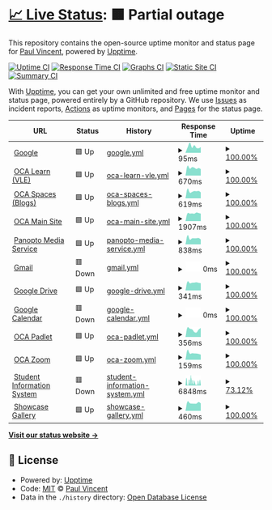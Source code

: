 # [📈 Live Status](https://services.oca.ac.uk): <!--live status--> **🟧 Partial outage**

This repository contains the open-source uptime monitor and status page for [Paul Vincent](https://services.oca.ac.uk), powered by [Upptime](https://github.com/upptime/upptime).

[![Uptime CI](https://github.com/mrvinceo/ocaUptime/workflows/Uptime%20CI/badge.svg)](https://github.com/mrvinceo/ocaUptime/actions?query=workflow%3A%22Uptime+CI%22)
[![Response Time CI](https://github.com/mrvinceo/ocaUptime/workflows/Response%20Time%20CI/badge.svg)](https://github.com/mrvinceo/ocaUptime/actions?query=workflow%3A%22Response+Time+CI%22)
[![Graphs CI](https://github.com/mrvinceo/ocaUptime/workflows/Graphs%20CI/badge.svg)](https://github.com/mrvinceo/ocaUptime/actions?query=workflow%3A%22Graphs+CI%22)
[![Static Site CI](https://github.com/mrvinceo/ocaUptime/workflows/Static%20Site%20CI/badge.svg)](https://github.com/mrvinceo/ocaUptime/actions?query=workflow%3A%22Static+Site+CI%22)
[![Summary CI](https://github.com/mrvinceo/ocaUptime/workflows/Summary%20CI/badge.svg)](https://github.com/mrvinceo/ocaUptime/actions?query=workflow%3A%22Summary+CI%22)

With [Upptime](https://upptime.js.org), you can get your own unlimited and free uptime monitor and status page, powered entirely by a GitHub repository. We use [Issues](https://github.com/mrvinceo/ocaUptime/issues) as incident reports, [Actions](https://github.com/mrvinceo/ocaUptime/actions) as uptime monitors, and [Pages](https://services.oca.ac.uk) for the status page.

<!--start: status pages-->
<!-- This summary is generated by Upptime (https://github.com/upptime/upptime) -->
<!-- Do not edit this manually, your changes will be overwritten -->
<!-- prettier-ignore -->
| URL | Status | History | Response Time | Uptime |
| --- | ------ | ------- | ------------- | ------ |
| <img alt="" src="https://icons.duckduckgo.com/ip3/www.google.com.ico" height="13"> [Google](https://www.google.com) | 🟩 Up | [google.yml](https://github.com/mrvinceo/ocaUptime/commits/HEAD/history/google.yml) | <details><summary><img alt="Response time graph" src="./graphs/google/response-time-week.png" height="20"> 95ms</summary><br><a href="https://services.oca.ac.uk/history/google"><img alt="Response time 109" src="https://img.shields.io/endpoint?url=https%3A%2F%2Fraw.githubusercontent.com%2Fmrvinceo%2FocaUptime%2FHEAD%2Fapi%2Fgoogle%2Fresponse-time.json"></a><br><a href="https://services.oca.ac.uk/history/google"><img alt="24-hour response time 88" src="https://img.shields.io/endpoint?url=https%3A%2F%2Fraw.githubusercontent.com%2Fmrvinceo%2FocaUptime%2FHEAD%2Fapi%2Fgoogle%2Fresponse-time-day.json"></a><br><a href="https://services.oca.ac.uk/history/google"><img alt="7-day response time 95" src="https://img.shields.io/endpoint?url=https%3A%2F%2Fraw.githubusercontent.com%2Fmrvinceo%2FocaUptime%2FHEAD%2Fapi%2Fgoogle%2Fresponse-time-week.json"></a><br><a href="https://services.oca.ac.uk/history/google"><img alt="30-day response time 111" src="https://img.shields.io/endpoint?url=https%3A%2F%2Fraw.githubusercontent.com%2Fmrvinceo%2FocaUptime%2FHEAD%2Fapi%2Fgoogle%2Fresponse-time-month.json"></a><br><a href="https://services.oca.ac.uk/history/google"><img alt="1-year response time 110" src="https://img.shields.io/endpoint?url=https%3A%2F%2Fraw.githubusercontent.com%2Fmrvinceo%2FocaUptime%2FHEAD%2Fapi%2Fgoogle%2Fresponse-time-year.json"></a></details> | <details><summary><a href="https://services.oca.ac.uk/history/google">100.00%</a></summary><a href="https://services.oca.ac.uk/history/google"><img alt="All-time uptime 100.00%" src="https://img.shields.io/endpoint?url=https%3A%2F%2Fraw.githubusercontent.com%2Fmrvinceo%2FocaUptime%2FHEAD%2Fapi%2Fgoogle%2Fuptime.json"></a><br><a href="https://services.oca.ac.uk/history/google"><img alt="24-hour uptime 100.00%" src="https://img.shields.io/endpoint?url=https%3A%2F%2Fraw.githubusercontent.com%2Fmrvinceo%2FocaUptime%2FHEAD%2Fapi%2Fgoogle%2Fuptime-day.json"></a><br><a href="https://services.oca.ac.uk/history/google"><img alt="7-day uptime 100.00%" src="https://img.shields.io/endpoint?url=https%3A%2F%2Fraw.githubusercontent.com%2Fmrvinceo%2FocaUptime%2FHEAD%2Fapi%2Fgoogle%2Fuptime-week.json"></a><br><a href="https://services.oca.ac.uk/history/google"><img alt="30-day uptime 100.00%" src="https://img.shields.io/endpoint?url=https%3A%2F%2Fraw.githubusercontent.com%2Fmrvinceo%2FocaUptime%2FHEAD%2Fapi%2Fgoogle%2Fuptime-month.json"></a><br><a href="https://services.oca.ac.uk/history/google"><img alt="1-year uptime 100.00%" src="https://img.shields.io/endpoint?url=https%3A%2F%2Fraw.githubusercontent.com%2Fmrvinceo%2FocaUptime%2FHEAD%2Fapi%2Fgoogle%2Fuptime-year.json"></a></details>
| <img alt="" src="https://icons.duckduckgo.com/ip3/learn.oca.ac.uk.ico" height="13"> [OCA Learn (VLE)](https://learn.oca.ac.uk) | 🟩 Up | [oca-learn-vle.yml](https://github.com/mrvinceo/ocaUptime/commits/HEAD/history/oca-learn-vle.yml) | <details><summary><img alt="Response time graph" src="./graphs/oca-learn-vle/response-time-week.png" height="20"> 670ms</summary><br><a href="https://services.oca.ac.uk/history/oca-learn-vle"><img alt="Response time 1612" src="https://img.shields.io/endpoint?url=https%3A%2F%2Fraw.githubusercontent.com%2Fmrvinceo%2FocaUptime%2FHEAD%2Fapi%2Foca-learn-vle%2Fresponse-time.json"></a><br><a href="https://services.oca.ac.uk/history/oca-learn-vle"><img alt="24-hour response time 561" src="https://img.shields.io/endpoint?url=https%3A%2F%2Fraw.githubusercontent.com%2Fmrvinceo%2FocaUptime%2FHEAD%2Fapi%2Foca-learn-vle%2Fresponse-time-day.json"></a><br><a href="https://services.oca.ac.uk/history/oca-learn-vle"><img alt="7-day response time 670" src="https://img.shields.io/endpoint?url=https%3A%2F%2Fraw.githubusercontent.com%2Fmrvinceo%2FocaUptime%2FHEAD%2Fapi%2Foca-learn-vle%2Fresponse-time-week.json"></a><br><a href="https://services.oca.ac.uk/history/oca-learn-vle"><img alt="30-day response time 1160" src="https://img.shields.io/endpoint?url=https%3A%2F%2Fraw.githubusercontent.com%2Fmrvinceo%2FocaUptime%2FHEAD%2Fapi%2Foca-learn-vle%2Fresponse-time-month.json"></a><br><a href="https://services.oca.ac.uk/history/oca-learn-vle"><img alt="1-year response time 1653" src="https://img.shields.io/endpoint?url=https%3A%2F%2Fraw.githubusercontent.com%2Fmrvinceo%2FocaUptime%2FHEAD%2Fapi%2Foca-learn-vle%2Fresponse-time-year.json"></a></details> | <details><summary><a href="https://services.oca.ac.uk/history/oca-learn-vle">100.00%</a></summary><a href="https://services.oca.ac.uk/history/oca-learn-vle"><img alt="All-time uptime 99.96%" src="https://img.shields.io/endpoint?url=https%3A%2F%2Fraw.githubusercontent.com%2Fmrvinceo%2FocaUptime%2FHEAD%2Fapi%2Foca-learn-vle%2Fuptime.json"></a><br><a href="https://services.oca.ac.uk/history/oca-learn-vle"><img alt="24-hour uptime 100.00%" src="https://img.shields.io/endpoint?url=https%3A%2F%2Fraw.githubusercontent.com%2Fmrvinceo%2FocaUptime%2FHEAD%2Fapi%2Foca-learn-vle%2Fuptime-day.json"></a><br><a href="https://services.oca.ac.uk/history/oca-learn-vle"><img alt="7-day uptime 100.00%" src="https://img.shields.io/endpoint?url=https%3A%2F%2Fraw.githubusercontent.com%2Fmrvinceo%2FocaUptime%2FHEAD%2Fapi%2Foca-learn-vle%2Fuptime-week.json"></a><br><a href="https://services.oca.ac.uk/history/oca-learn-vle"><img alt="30-day uptime 100.00%" src="https://img.shields.io/endpoint?url=https%3A%2F%2Fraw.githubusercontent.com%2Fmrvinceo%2FocaUptime%2FHEAD%2Fapi%2Foca-learn-vle%2Fuptime-month.json"></a><br><a href="https://services.oca.ac.uk/history/oca-learn-vle"><img alt="1-year uptime 99.96%" src="https://img.shields.io/endpoint?url=https%3A%2F%2Fraw.githubusercontent.com%2Fmrvinceo%2FocaUptime%2FHEAD%2Fapi%2Foca-learn-vle%2Fuptime-year.json"></a></details>
| <img alt="" src="https://icons.duckduckgo.com/ip3/spaces.oca.ac.uk.ico" height="13"> [OCA Spaces (Blogs)](https://spaces.oca.ac.uk) | 🟩 Up | [oca-spaces-blogs.yml](https://github.com/mrvinceo/ocaUptime/commits/HEAD/history/oca-spaces-blogs.yml) | <details><summary><img alt="Response time graph" src="./graphs/oca-spaces-blogs/response-time-week.png" height="20"> 619ms</summary><br><a href="https://services.oca.ac.uk/history/oca-spaces-blogs"><img alt="Response time 703" src="https://img.shields.io/endpoint?url=https%3A%2F%2Fraw.githubusercontent.com%2Fmrvinceo%2FocaUptime%2FHEAD%2Fapi%2Foca-spaces-blogs%2Fresponse-time.json"></a><br><a href="https://services.oca.ac.uk/history/oca-spaces-blogs"><img alt="24-hour response time 524" src="https://img.shields.io/endpoint?url=https%3A%2F%2Fraw.githubusercontent.com%2Fmrvinceo%2FocaUptime%2FHEAD%2Fapi%2Foca-spaces-blogs%2Fresponse-time-day.json"></a><br><a href="https://services.oca.ac.uk/history/oca-spaces-blogs"><img alt="7-day response time 619" src="https://img.shields.io/endpoint?url=https%3A%2F%2Fraw.githubusercontent.com%2Fmrvinceo%2FocaUptime%2FHEAD%2Fapi%2Foca-spaces-blogs%2Fresponse-time-week.json"></a><br><a href="https://services.oca.ac.uk/history/oca-spaces-blogs"><img alt="30-day response time 660" src="https://img.shields.io/endpoint?url=https%3A%2F%2Fraw.githubusercontent.com%2Fmrvinceo%2FocaUptime%2FHEAD%2Fapi%2Foca-spaces-blogs%2Fresponse-time-month.json"></a><br><a href="https://services.oca.ac.uk/history/oca-spaces-blogs"><img alt="1-year response time 695" src="https://img.shields.io/endpoint?url=https%3A%2F%2Fraw.githubusercontent.com%2Fmrvinceo%2FocaUptime%2FHEAD%2Fapi%2Foca-spaces-blogs%2Fresponse-time-year.json"></a></details> | <details><summary><a href="https://services.oca.ac.uk/history/oca-spaces-blogs">100.00%</a></summary><a href="https://services.oca.ac.uk/history/oca-spaces-blogs"><img alt="All-time uptime 99.92%" src="https://img.shields.io/endpoint?url=https%3A%2F%2Fraw.githubusercontent.com%2Fmrvinceo%2FocaUptime%2FHEAD%2Fapi%2Foca-spaces-blogs%2Fuptime.json"></a><br><a href="https://services.oca.ac.uk/history/oca-spaces-blogs"><img alt="24-hour uptime 100.00%" src="https://img.shields.io/endpoint?url=https%3A%2F%2Fraw.githubusercontent.com%2Fmrvinceo%2FocaUptime%2FHEAD%2Fapi%2Foca-spaces-blogs%2Fuptime-day.json"></a><br><a href="https://services.oca.ac.uk/history/oca-spaces-blogs"><img alt="7-day uptime 100.00%" src="https://img.shields.io/endpoint?url=https%3A%2F%2Fraw.githubusercontent.com%2Fmrvinceo%2FocaUptime%2FHEAD%2Fapi%2Foca-spaces-blogs%2Fuptime-week.json"></a><br><a href="https://services.oca.ac.uk/history/oca-spaces-blogs"><img alt="30-day uptime 99.95%" src="https://img.shields.io/endpoint?url=https%3A%2F%2Fraw.githubusercontent.com%2Fmrvinceo%2FocaUptime%2FHEAD%2Fapi%2Foca-spaces-blogs%2Fuptime-month.json"></a><br><a href="https://services.oca.ac.uk/history/oca-spaces-blogs"><img alt="1-year uptime 99.99%" src="https://img.shields.io/endpoint?url=https%3A%2F%2Fraw.githubusercontent.com%2Fmrvinceo%2FocaUptime%2FHEAD%2Fapi%2Foca-spaces-blogs%2Fuptime-year.json"></a></details>
| <img alt="" src="https://icons.duckduckgo.com/ip3/www.oca.ac.uk.ico" height="13"> [OCA Main Site](https://www.oca.ac.uk) | 🟩 Up | [oca-main-site.yml](https://github.com/mrvinceo/ocaUptime/commits/HEAD/history/oca-main-site.yml) | <details><summary><img alt="Response time graph" src="./graphs/oca-main-site/response-time-week.png" height="20"> 1907ms</summary><br><a href="https://services.oca.ac.uk/history/oca-main-site"><img alt="Response time 1658" src="https://img.shields.io/endpoint?url=https%3A%2F%2Fraw.githubusercontent.com%2Fmrvinceo%2FocaUptime%2FHEAD%2Fapi%2Foca-main-site%2Fresponse-time.json"></a><br><a href="https://services.oca.ac.uk/history/oca-main-site"><img alt="24-hour response time 1835" src="https://img.shields.io/endpoint?url=https%3A%2F%2Fraw.githubusercontent.com%2Fmrvinceo%2FocaUptime%2FHEAD%2Fapi%2Foca-main-site%2Fresponse-time-day.json"></a><br><a href="https://services.oca.ac.uk/history/oca-main-site"><img alt="7-day response time 1907" src="https://img.shields.io/endpoint?url=https%3A%2F%2Fraw.githubusercontent.com%2Fmrvinceo%2FocaUptime%2FHEAD%2Fapi%2Foca-main-site%2Fresponse-time-week.json"></a><br><a href="https://services.oca.ac.uk/history/oca-main-site"><img alt="30-day response time 2005" src="https://img.shields.io/endpoint?url=https%3A%2F%2Fraw.githubusercontent.com%2Fmrvinceo%2FocaUptime%2FHEAD%2Fapi%2Foca-main-site%2Fresponse-time-month.json"></a><br><a href="https://services.oca.ac.uk/history/oca-main-site"><img alt="1-year response time 1751" src="https://img.shields.io/endpoint?url=https%3A%2F%2Fraw.githubusercontent.com%2Fmrvinceo%2FocaUptime%2FHEAD%2Fapi%2Foca-main-site%2Fresponse-time-year.json"></a></details> | <details><summary><a href="https://services.oca.ac.uk/history/oca-main-site">100.00%</a></summary><a href="https://services.oca.ac.uk/history/oca-main-site"><img alt="All-time uptime 99.97%" src="https://img.shields.io/endpoint?url=https%3A%2F%2Fraw.githubusercontent.com%2Fmrvinceo%2FocaUptime%2FHEAD%2Fapi%2Foca-main-site%2Fuptime.json"></a><br><a href="https://services.oca.ac.uk/history/oca-main-site"><img alt="24-hour uptime 100.00%" src="https://img.shields.io/endpoint?url=https%3A%2F%2Fraw.githubusercontent.com%2Fmrvinceo%2FocaUptime%2FHEAD%2Fapi%2Foca-main-site%2Fuptime-day.json"></a><br><a href="https://services.oca.ac.uk/history/oca-main-site"><img alt="7-day uptime 100.00%" src="https://img.shields.io/endpoint?url=https%3A%2F%2Fraw.githubusercontent.com%2Fmrvinceo%2FocaUptime%2FHEAD%2Fapi%2Foca-main-site%2Fuptime-week.json"></a><br><a href="https://services.oca.ac.uk/history/oca-main-site"><img alt="30-day uptime 99.94%" src="https://img.shields.io/endpoint?url=https%3A%2F%2Fraw.githubusercontent.com%2Fmrvinceo%2FocaUptime%2FHEAD%2Fapi%2Foca-main-site%2Fuptime-month.json"></a><br><a href="https://services.oca.ac.uk/history/oca-main-site"><img alt="1-year uptime 99.98%" src="https://img.shields.io/endpoint?url=https%3A%2F%2Fraw.githubusercontent.com%2Fmrvinceo%2FocaUptime%2FHEAD%2Fapi%2Foca-main-site%2Fuptime-year.json"></a></details>
| <img alt="" src="https://icons.duckduckgo.com/ip3/oca.cloud.panopto.eu.ico" height="13"> [Panopto Media Service](https://oca.cloud.panopto.eu) | 🟩 Up | [panopto-media-service.yml](https://github.com/mrvinceo/ocaUptime/commits/HEAD/history/panopto-media-service.yml) | <details><summary><img alt="Response time graph" src="./graphs/panopto-media-service/response-time-week.png" height="20"> 838ms</summary><br><a href="https://services.oca.ac.uk/history/panopto-media-service"><img alt="Response time 955" src="https://img.shields.io/endpoint?url=https%3A%2F%2Fraw.githubusercontent.com%2Fmrvinceo%2FocaUptime%2FHEAD%2Fapi%2Fpanopto-media-service%2Fresponse-time.json"></a><br><a href="https://services.oca.ac.uk/history/panopto-media-service"><img alt="24-hour response time 669" src="https://img.shields.io/endpoint?url=https%3A%2F%2Fraw.githubusercontent.com%2Fmrvinceo%2FocaUptime%2FHEAD%2Fapi%2Fpanopto-media-service%2Fresponse-time-day.json"></a><br><a href="https://services.oca.ac.uk/history/panopto-media-service"><img alt="7-day response time 838" src="https://img.shields.io/endpoint?url=https%3A%2F%2Fraw.githubusercontent.com%2Fmrvinceo%2FocaUptime%2FHEAD%2Fapi%2Fpanopto-media-service%2Fresponse-time-week.json"></a><br><a href="https://services.oca.ac.uk/history/panopto-media-service"><img alt="30-day response time 893" src="https://img.shields.io/endpoint?url=https%3A%2F%2Fraw.githubusercontent.com%2Fmrvinceo%2FocaUptime%2FHEAD%2Fapi%2Fpanopto-media-service%2Fresponse-time-month.json"></a><br><a href="https://services.oca.ac.uk/history/panopto-media-service"><img alt="1-year response time 951" src="https://img.shields.io/endpoint?url=https%3A%2F%2Fraw.githubusercontent.com%2Fmrvinceo%2FocaUptime%2FHEAD%2Fapi%2Fpanopto-media-service%2Fresponse-time-year.json"></a></details> | <details><summary><a href="https://services.oca.ac.uk/history/panopto-media-service">100.00%</a></summary><a href="https://services.oca.ac.uk/history/panopto-media-service"><img alt="All-time uptime 99.96%" src="https://img.shields.io/endpoint?url=https%3A%2F%2Fraw.githubusercontent.com%2Fmrvinceo%2FocaUptime%2FHEAD%2Fapi%2Fpanopto-media-service%2Fuptime.json"></a><br><a href="https://services.oca.ac.uk/history/panopto-media-service"><img alt="24-hour uptime 100.00%" src="https://img.shields.io/endpoint?url=https%3A%2F%2Fraw.githubusercontent.com%2Fmrvinceo%2FocaUptime%2FHEAD%2Fapi%2Fpanopto-media-service%2Fuptime-day.json"></a><br><a href="https://services.oca.ac.uk/history/panopto-media-service"><img alt="7-day uptime 100.00%" src="https://img.shields.io/endpoint?url=https%3A%2F%2Fraw.githubusercontent.com%2Fmrvinceo%2FocaUptime%2FHEAD%2Fapi%2Fpanopto-media-service%2Fuptime-week.json"></a><br><a href="https://services.oca.ac.uk/history/panopto-media-service"><img alt="30-day uptime 100.00%" src="https://img.shields.io/endpoint?url=https%3A%2F%2Fraw.githubusercontent.com%2Fmrvinceo%2FocaUptime%2FHEAD%2Fapi%2Fpanopto-media-service%2Fuptime-month.json"></a><br><a href="https://services.oca.ac.uk/history/panopto-media-service"><img alt="1-year uptime 99.90%" src="https://img.shields.io/endpoint?url=https%3A%2F%2Fraw.githubusercontent.com%2Fmrvinceo%2FocaUptime%2FHEAD%2Fapi%2Fpanopto-media-service%2Fuptime-year.json"></a></details>
| <img alt="" src="https://icons.duckduckgo.com/ip3/mail.google.com.ico" height="13"> [Gmail](https://mail.google.com) | 🟥 Down | [gmail.yml](https://github.com/mrvinceo/ocaUptime/commits/HEAD/history/gmail.yml) | <details><summary><img alt="Response time graph" src="./graphs/gmail/response-time-week.png" height="20"> 0ms</summary><br><a href="https://services.oca.ac.uk/history/gmail"><img alt="Response time 0" src="https://img.shields.io/endpoint?url=https%3A%2F%2Fraw.githubusercontent.com%2Fmrvinceo%2FocaUptime%2FHEAD%2Fapi%2Fgmail%2Fresponse-time.json"></a><br><a href="https://services.oca.ac.uk/history/gmail"><img alt="24-hour response time 0" src="https://img.shields.io/endpoint?url=https%3A%2F%2Fraw.githubusercontent.com%2Fmrvinceo%2FocaUptime%2FHEAD%2Fapi%2Fgmail%2Fresponse-time-day.json"></a><br><a href="https://services.oca.ac.uk/history/gmail"><img alt="7-day response time 0" src="https://img.shields.io/endpoint?url=https%3A%2F%2Fraw.githubusercontent.com%2Fmrvinceo%2FocaUptime%2FHEAD%2Fapi%2Fgmail%2Fresponse-time-week.json"></a><br><a href="https://services.oca.ac.uk/history/gmail"><img alt="30-day response time 0" src="https://img.shields.io/endpoint?url=https%3A%2F%2Fraw.githubusercontent.com%2Fmrvinceo%2FocaUptime%2FHEAD%2Fapi%2Fgmail%2Fresponse-time-month.json"></a><br><a href="https://services.oca.ac.uk/history/gmail"><img alt="1-year response time 0" src="https://img.shields.io/endpoint?url=https%3A%2F%2Fraw.githubusercontent.com%2Fmrvinceo%2FocaUptime%2FHEAD%2Fapi%2Fgmail%2Fresponse-time-year.json"></a></details> | <details><summary><a href="https://services.oca.ac.uk/history/gmail">100.00%</a></summary><a href="https://services.oca.ac.uk/history/gmail"><img alt="All-time uptime 94.57%" src="https://img.shields.io/endpoint?url=https%3A%2F%2Fraw.githubusercontent.com%2Fmrvinceo%2FocaUptime%2FHEAD%2Fapi%2Fgmail%2Fuptime.json"></a><br><a href="https://services.oca.ac.uk/history/gmail"><img alt="24-hour uptime 100.00%" src="https://img.shields.io/endpoint?url=https%3A%2F%2Fraw.githubusercontent.com%2Fmrvinceo%2FocaUptime%2FHEAD%2Fapi%2Fgmail%2Fuptime-day.json"></a><br><a href="https://services.oca.ac.uk/history/gmail"><img alt="7-day uptime 100.00%" src="https://img.shields.io/endpoint?url=https%3A%2F%2Fraw.githubusercontent.com%2Fmrvinceo%2FocaUptime%2FHEAD%2Fapi%2Fgmail%2Fuptime-week.json"></a><br><a href="https://services.oca.ac.uk/history/gmail"><img alt="30-day uptime 100.00%" src="https://img.shields.io/endpoint?url=https%3A%2F%2Fraw.githubusercontent.com%2Fmrvinceo%2FocaUptime%2FHEAD%2Fapi%2Fgmail%2Fuptime-month.json"></a><br><a href="https://services.oca.ac.uk/history/gmail"><img alt="1-year uptime 100.00%" src="https://img.shields.io/endpoint?url=https%3A%2F%2Fraw.githubusercontent.com%2Fmrvinceo%2FocaUptime%2FHEAD%2Fapi%2Fgmail%2Fuptime-year.json"></a></details>
| <img alt="" src="https://icons.duckduckgo.com/ip3/drive.google.com.ico" height="13"> [Google Drive](https://drive.google.com) | 🟩 Up | [google-drive.yml](https://github.com/mrvinceo/ocaUptime/commits/HEAD/history/google-drive.yml) | <details><summary><img alt="Response time graph" src="./graphs/google-drive/response-time-week.png" height="20"> 341ms</summary><br><a href="https://services.oca.ac.uk/history/google-drive"><img alt="Response time 313" src="https://img.shields.io/endpoint?url=https%3A%2F%2Fraw.githubusercontent.com%2Fmrvinceo%2FocaUptime%2FHEAD%2Fapi%2Fgoogle-drive%2Fresponse-time.json"></a><br><a href="https://services.oca.ac.uk/history/google-drive"><img alt="24-hour response time 314" src="https://img.shields.io/endpoint?url=https%3A%2F%2Fraw.githubusercontent.com%2Fmrvinceo%2FocaUptime%2FHEAD%2Fapi%2Fgoogle-drive%2Fresponse-time-day.json"></a><br><a href="https://services.oca.ac.uk/history/google-drive"><img alt="7-day response time 341" src="https://img.shields.io/endpoint?url=https%3A%2F%2Fraw.githubusercontent.com%2Fmrvinceo%2FocaUptime%2FHEAD%2Fapi%2Fgoogle-drive%2Fresponse-time-week.json"></a><br><a href="https://services.oca.ac.uk/history/google-drive"><img alt="30-day response time 348" src="https://img.shields.io/endpoint?url=https%3A%2F%2Fraw.githubusercontent.com%2Fmrvinceo%2FocaUptime%2FHEAD%2Fapi%2Fgoogle-drive%2Fresponse-time-month.json"></a><br><a href="https://services.oca.ac.uk/history/google-drive"><img alt="1-year response time 336" src="https://img.shields.io/endpoint?url=https%3A%2F%2Fraw.githubusercontent.com%2Fmrvinceo%2FocaUptime%2FHEAD%2Fapi%2Fgoogle-drive%2Fresponse-time-year.json"></a></details> | <details><summary><a href="https://services.oca.ac.uk/history/google-drive">100.00%</a></summary><a href="https://services.oca.ac.uk/history/google-drive"><img alt="All-time uptime 100.00%" src="https://img.shields.io/endpoint?url=https%3A%2F%2Fraw.githubusercontent.com%2Fmrvinceo%2FocaUptime%2FHEAD%2Fapi%2Fgoogle-drive%2Fuptime.json"></a><br><a href="https://services.oca.ac.uk/history/google-drive"><img alt="24-hour uptime 100.00%" src="https://img.shields.io/endpoint?url=https%3A%2F%2Fraw.githubusercontent.com%2Fmrvinceo%2FocaUptime%2FHEAD%2Fapi%2Fgoogle-drive%2Fuptime-day.json"></a><br><a href="https://services.oca.ac.uk/history/google-drive"><img alt="7-day uptime 100.00%" src="https://img.shields.io/endpoint?url=https%3A%2F%2Fraw.githubusercontent.com%2Fmrvinceo%2FocaUptime%2FHEAD%2Fapi%2Fgoogle-drive%2Fuptime-week.json"></a><br><a href="https://services.oca.ac.uk/history/google-drive"><img alt="30-day uptime 100.00%" src="https://img.shields.io/endpoint?url=https%3A%2F%2Fraw.githubusercontent.com%2Fmrvinceo%2FocaUptime%2FHEAD%2Fapi%2Fgoogle-drive%2Fuptime-month.json"></a><br><a href="https://services.oca.ac.uk/history/google-drive"><img alt="1-year uptime 100.00%" src="https://img.shields.io/endpoint?url=https%3A%2F%2Fraw.githubusercontent.com%2Fmrvinceo%2FocaUptime%2FHEAD%2Fapi%2Fgoogle-drive%2Fuptime-year.json"></a></details>
| <img alt="" src="https://icons.duckduckgo.com/ip3/calendar.google.com.ico" height="13"> [Google Calendar](https://calendar.google.com) | 🟥 Down | [google-calendar.yml](https://github.com/mrvinceo/ocaUptime/commits/HEAD/history/google-calendar.yml) | <details><summary><img alt="Response time graph" src="./graphs/google-calendar/response-time-week.png" height="20"> 0ms</summary><br><a href="https://services.oca.ac.uk/history/google-calendar"><img alt="Response time 0" src="https://img.shields.io/endpoint?url=https%3A%2F%2Fraw.githubusercontent.com%2Fmrvinceo%2FocaUptime%2FHEAD%2Fapi%2Fgoogle-calendar%2Fresponse-time.json"></a><br><a href="https://services.oca.ac.uk/history/google-calendar"><img alt="24-hour response time 0" src="https://img.shields.io/endpoint?url=https%3A%2F%2Fraw.githubusercontent.com%2Fmrvinceo%2FocaUptime%2FHEAD%2Fapi%2Fgoogle-calendar%2Fresponse-time-day.json"></a><br><a href="https://services.oca.ac.uk/history/google-calendar"><img alt="7-day response time 0" src="https://img.shields.io/endpoint?url=https%3A%2F%2Fraw.githubusercontent.com%2Fmrvinceo%2FocaUptime%2FHEAD%2Fapi%2Fgoogle-calendar%2Fresponse-time-week.json"></a><br><a href="https://services.oca.ac.uk/history/google-calendar"><img alt="30-day response time 0" src="https://img.shields.io/endpoint?url=https%3A%2F%2Fraw.githubusercontent.com%2Fmrvinceo%2FocaUptime%2FHEAD%2Fapi%2Fgoogle-calendar%2Fresponse-time-month.json"></a><br><a href="https://services.oca.ac.uk/history/google-calendar"><img alt="1-year response time 0" src="https://img.shields.io/endpoint?url=https%3A%2F%2Fraw.githubusercontent.com%2Fmrvinceo%2FocaUptime%2FHEAD%2Fapi%2Fgoogle-calendar%2Fresponse-time-year.json"></a></details> | <details><summary><a href="https://services.oca.ac.uk/history/google-calendar">100.00%</a></summary><a href="https://services.oca.ac.uk/history/google-calendar"><img alt="All-time uptime 94.59%" src="https://img.shields.io/endpoint?url=https%3A%2F%2Fraw.githubusercontent.com%2Fmrvinceo%2FocaUptime%2FHEAD%2Fapi%2Fgoogle-calendar%2Fuptime.json"></a><br><a href="https://services.oca.ac.uk/history/google-calendar"><img alt="24-hour uptime 100.00%" src="https://img.shields.io/endpoint?url=https%3A%2F%2Fraw.githubusercontent.com%2Fmrvinceo%2FocaUptime%2FHEAD%2Fapi%2Fgoogle-calendar%2Fuptime-day.json"></a><br><a href="https://services.oca.ac.uk/history/google-calendar"><img alt="7-day uptime 100.00%" src="https://img.shields.io/endpoint?url=https%3A%2F%2Fraw.githubusercontent.com%2Fmrvinceo%2FocaUptime%2FHEAD%2Fapi%2Fgoogle-calendar%2Fuptime-week.json"></a><br><a href="https://services.oca.ac.uk/history/google-calendar"><img alt="30-day uptime 100.00%" src="https://img.shields.io/endpoint?url=https%3A%2F%2Fraw.githubusercontent.com%2Fmrvinceo%2FocaUptime%2FHEAD%2Fapi%2Fgoogle-calendar%2Fuptime-month.json"></a><br><a href="https://services.oca.ac.uk/history/google-calendar"><img alt="1-year uptime 100.00%" src="https://img.shields.io/endpoint?url=https%3A%2F%2Fraw.githubusercontent.com%2Fmrvinceo%2FocaUptime%2FHEAD%2Fapi%2Fgoogle-calendar%2Fuptime-year.json"></a></details>
| <img alt="" src="https://icons.duckduckgo.com/ip3/oca.padlet.org.ico" height="13"> [OCA Padlet](https://oca.padlet.org) | 🟩 Up | [oca-padlet.yml](https://github.com/mrvinceo/ocaUptime/commits/HEAD/history/oca-padlet.yml) | <details><summary><img alt="Response time graph" src="./graphs/oca-padlet/response-time-week.png" height="20"> 356ms</summary><br><a href="https://services.oca.ac.uk/history/oca-padlet"><img alt="Response time 404" src="https://img.shields.io/endpoint?url=https%3A%2F%2Fraw.githubusercontent.com%2Fmrvinceo%2FocaUptime%2FHEAD%2Fapi%2Foca-padlet%2Fresponse-time.json"></a><br><a href="https://services.oca.ac.uk/history/oca-padlet"><img alt="24-hour response time 438" src="https://img.shields.io/endpoint?url=https%3A%2F%2Fraw.githubusercontent.com%2Fmrvinceo%2FocaUptime%2FHEAD%2Fapi%2Foca-padlet%2Fresponse-time-day.json"></a><br><a href="https://services.oca.ac.uk/history/oca-padlet"><img alt="7-day response time 356" src="https://img.shields.io/endpoint?url=https%3A%2F%2Fraw.githubusercontent.com%2Fmrvinceo%2FocaUptime%2FHEAD%2Fapi%2Foca-padlet%2Fresponse-time-week.json"></a><br><a href="https://services.oca.ac.uk/history/oca-padlet"><img alt="30-day response time 868" src="https://img.shields.io/endpoint?url=https%3A%2F%2Fraw.githubusercontent.com%2Fmrvinceo%2FocaUptime%2FHEAD%2Fapi%2Foca-padlet%2Fresponse-time-month.json"></a><br><a href="https://services.oca.ac.uk/history/oca-padlet"><img alt="1-year response time 418" src="https://img.shields.io/endpoint?url=https%3A%2F%2Fraw.githubusercontent.com%2Fmrvinceo%2FocaUptime%2FHEAD%2Fapi%2Foca-padlet%2Fresponse-time-year.json"></a></details> | <details><summary><a href="https://services.oca.ac.uk/history/oca-padlet">100.00%</a></summary><a href="https://services.oca.ac.uk/history/oca-padlet"><img alt="All-time uptime 99.95%" src="https://img.shields.io/endpoint?url=https%3A%2F%2Fraw.githubusercontent.com%2Fmrvinceo%2FocaUptime%2FHEAD%2Fapi%2Foca-padlet%2Fuptime.json"></a><br><a href="https://services.oca.ac.uk/history/oca-padlet"><img alt="24-hour uptime 100.00%" src="https://img.shields.io/endpoint?url=https%3A%2F%2Fraw.githubusercontent.com%2Fmrvinceo%2FocaUptime%2FHEAD%2Fapi%2Foca-padlet%2Fuptime-day.json"></a><br><a href="https://services.oca.ac.uk/history/oca-padlet"><img alt="7-day uptime 100.00%" src="https://img.shields.io/endpoint?url=https%3A%2F%2Fraw.githubusercontent.com%2Fmrvinceo%2FocaUptime%2FHEAD%2Fapi%2Foca-padlet%2Fuptime-week.json"></a><br><a href="https://services.oca.ac.uk/history/oca-padlet"><img alt="30-day uptime 100.00%" src="https://img.shields.io/endpoint?url=https%3A%2F%2Fraw.githubusercontent.com%2Fmrvinceo%2FocaUptime%2FHEAD%2Fapi%2Foca-padlet%2Fuptime-month.json"></a><br><a href="https://services.oca.ac.uk/history/oca-padlet"><img alt="1-year uptime 100.00%" src="https://img.shields.io/endpoint?url=https%3A%2F%2Fraw.githubusercontent.com%2Fmrvinceo%2FocaUptime%2FHEAD%2Fapi%2Foca-padlet%2Fuptime-year.json"></a></details>
| <img alt="" src="https://icons.duckduckgo.com/ip3/oca.zoom.us.ico" height="13"> [OCA Zoom](https://oca.zoom.us) | 🟩 Up | [oca-zoom.yml](https://github.com/mrvinceo/ocaUptime/commits/HEAD/history/oca-zoom.yml) | <details><summary><img alt="Response time graph" src="./graphs/oca-zoom/response-time-week.png" height="20"> 159ms</summary><br><a href="https://services.oca.ac.uk/history/oca-zoom"><img alt="Response time 204" src="https://img.shields.io/endpoint?url=https%3A%2F%2Fraw.githubusercontent.com%2Fmrvinceo%2FocaUptime%2FHEAD%2Fapi%2Foca-zoom%2Fresponse-time.json"></a><br><a href="https://services.oca.ac.uk/history/oca-zoom"><img alt="24-hour response time 123" src="https://img.shields.io/endpoint?url=https%3A%2F%2Fraw.githubusercontent.com%2Fmrvinceo%2FocaUptime%2FHEAD%2Fapi%2Foca-zoom%2Fresponse-time-day.json"></a><br><a href="https://services.oca.ac.uk/history/oca-zoom"><img alt="7-day response time 159" src="https://img.shields.io/endpoint?url=https%3A%2F%2Fraw.githubusercontent.com%2Fmrvinceo%2FocaUptime%2FHEAD%2Fapi%2Foca-zoom%2Fresponse-time-week.json"></a><br><a href="https://services.oca.ac.uk/history/oca-zoom"><img alt="30-day response time 176" src="https://img.shields.io/endpoint?url=https%3A%2F%2Fraw.githubusercontent.com%2Fmrvinceo%2FocaUptime%2FHEAD%2Fapi%2Foca-zoom%2Fresponse-time-month.json"></a><br><a href="https://services.oca.ac.uk/history/oca-zoom"><img alt="1-year response time 200" src="https://img.shields.io/endpoint?url=https%3A%2F%2Fraw.githubusercontent.com%2Fmrvinceo%2FocaUptime%2FHEAD%2Fapi%2Foca-zoom%2Fresponse-time-year.json"></a></details> | <details><summary><a href="https://services.oca.ac.uk/history/oca-zoom">100.00%</a></summary><a href="https://services.oca.ac.uk/history/oca-zoom"><img alt="All-time uptime 100.00%" src="https://img.shields.io/endpoint?url=https%3A%2F%2Fraw.githubusercontent.com%2Fmrvinceo%2FocaUptime%2FHEAD%2Fapi%2Foca-zoom%2Fuptime.json"></a><br><a href="https://services.oca.ac.uk/history/oca-zoom"><img alt="24-hour uptime 100.00%" src="https://img.shields.io/endpoint?url=https%3A%2F%2Fraw.githubusercontent.com%2Fmrvinceo%2FocaUptime%2FHEAD%2Fapi%2Foca-zoom%2Fuptime-day.json"></a><br><a href="https://services.oca.ac.uk/history/oca-zoom"><img alt="7-day uptime 100.00%" src="https://img.shields.io/endpoint?url=https%3A%2F%2Fraw.githubusercontent.com%2Fmrvinceo%2FocaUptime%2FHEAD%2Fapi%2Foca-zoom%2Fuptime-week.json"></a><br><a href="https://services.oca.ac.uk/history/oca-zoom"><img alt="30-day uptime 100.00%" src="https://img.shields.io/endpoint?url=https%3A%2F%2Fraw.githubusercontent.com%2Fmrvinceo%2FocaUptime%2FHEAD%2Fapi%2Foca-zoom%2Fuptime-month.json"></a><br><a href="https://services.oca.ac.uk/history/oca-zoom"><img alt="1-year uptime 100.00%" src="https://img.shields.io/endpoint?url=https%3A%2F%2Fraw.githubusercontent.com%2Fmrvinceo%2FocaUptime%2FHEAD%2Fapi%2Foca-zoom%2Fuptime-year.json"></a></details>
| <img alt="" src="https://icons.duckduckgo.com/ip3/filemaker.oca.ac.uk.ico" height="13"> [Student Information System](https://filemaker.oca.ac.uk) | 🟥 Down | [student-information-system.yml](https://github.com/mrvinceo/ocaUptime/commits/HEAD/history/student-information-system.yml) | <details><summary><img alt="Response time graph" src="./graphs/student-information-system/response-time-week.png" height="20"> 6848ms</summary><br><a href="https://services.oca.ac.uk/history/student-information-system"><img alt="Response time 7066" src="https://img.shields.io/endpoint?url=https%3A%2F%2Fraw.githubusercontent.com%2Fmrvinceo%2FocaUptime%2FHEAD%2Fapi%2Fstudent-information-system%2Fresponse-time.json"></a><br><a href="https://services.oca.ac.uk/history/student-information-system"><img alt="24-hour response time 7240" src="https://img.shields.io/endpoint?url=https%3A%2F%2Fraw.githubusercontent.com%2Fmrvinceo%2FocaUptime%2FHEAD%2Fapi%2Fstudent-information-system%2Fresponse-time-day.json"></a><br><a href="https://services.oca.ac.uk/history/student-information-system"><img alt="7-day response time 6848" src="https://img.shields.io/endpoint?url=https%3A%2F%2Fraw.githubusercontent.com%2Fmrvinceo%2FocaUptime%2FHEAD%2Fapi%2Fstudent-information-system%2Fresponse-time-week.json"></a><br><a href="https://services.oca.ac.uk/history/student-information-system"><img alt="30-day response time 6898" src="https://img.shields.io/endpoint?url=https%3A%2F%2Fraw.githubusercontent.com%2Fmrvinceo%2FocaUptime%2FHEAD%2Fapi%2Fstudent-information-system%2Fresponse-time-month.json"></a><br><a href="https://services.oca.ac.uk/history/student-information-system"><img alt="1-year response time 7432" src="https://img.shields.io/endpoint?url=https%3A%2F%2Fraw.githubusercontent.com%2Fmrvinceo%2FocaUptime%2FHEAD%2Fapi%2Fstudent-information-system%2Fresponse-time-year.json"></a></details> | <details><summary><a href="https://services.oca.ac.uk/history/student-information-system">73.12%</a></summary><a href="https://services.oca.ac.uk/history/student-information-system"><img alt="All-time uptime 97.39%" src="https://img.shields.io/endpoint?url=https%3A%2F%2Fraw.githubusercontent.com%2Fmrvinceo%2FocaUptime%2FHEAD%2Fapi%2Fstudent-information-system%2Fuptime.json"></a><br><a href="https://services.oca.ac.uk/history/student-information-system"><img alt="24-hour uptime 73.89%" src="https://img.shields.io/endpoint?url=https%3A%2F%2Fraw.githubusercontent.com%2Fmrvinceo%2FocaUptime%2FHEAD%2Fapi%2Fstudent-information-system%2Fuptime-day.json"></a><br><a href="https://services.oca.ac.uk/history/student-information-system"><img alt="7-day uptime 73.12%" src="https://img.shields.io/endpoint?url=https%3A%2F%2Fraw.githubusercontent.com%2Fmrvinceo%2FocaUptime%2FHEAD%2Fapi%2Fstudent-information-system%2Fuptime-week.json"></a><br><a href="https://services.oca.ac.uk/history/student-information-system"><img alt="30-day uptime 74.96%" src="https://img.shields.io/endpoint?url=https%3A%2F%2Fraw.githubusercontent.com%2Fmrvinceo%2FocaUptime%2FHEAD%2Fapi%2Fstudent-information-system%2Fuptime-month.json"></a><br><a href="https://services.oca.ac.uk/history/student-information-system"><img alt="1-year uptime 93.04%" src="https://img.shields.io/endpoint?url=https%3A%2F%2Fraw.githubusercontent.com%2Fmrvinceo%2FocaUptime%2FHEAD%2Fapi%2Fstudent-information-system%2Fuptime-year.json"></a></details>
| <img alt="" src="https://icons.duckduckgo.com/ip3/showcase.oca.ac.uk.ico" height="13"> [Showcase Gallery](https://showcase.oca.ac.uk) | 🟩 Up | [showcase-gallery.yml](https://github.com/mrvinceo/ocaUptime/commits/HEAD/history/showcase-gallery.yml) | <details><summary><img alt="Response time graph" src="./graphs/showcase-gallery/response-time-week.png" height="20"> 460ms</summary><br><a href="https://services.oca.ac.uk/history/showcase-gallery"><img alt="Response time 539" src="https://img.shields.io/endpoint?url=https%3A%2F%2Fraw.githubusercontent.com%2Fmrvinceo%2FocaUptime%2FHEAD%2Fapi%2Fshowcase-gallery%2Fresponse-time.json"></a><br><a href="https://services.oca.ac.uk/history/showcase-gallery"><img alt="24-hour response time 437" src="https://img.shields.io/endpoint?url=https%3A%2F%2Fraw.githubusercontent.com%2Fmrvinceo%2FocaUptime%2FHEAD%2Fapi%2Fshowcase-gallery%2Fresponse-time-day.json"></a><br><a href="https://services.oca.ac.uk/history/showcase-gallery"><img alt="7-day response time 460" src="https://img.shields.io/endpoint?url=https%3A%2F%2Fraw.githubusercontent.com%2Fmrvinceo%2FocaUptime%2FHEAD%2Fapi%2Fshowcase-gallery%2Fresponse-time-week.json"></a><br><a href="https://services.oca.ac.uk/history/showcase-gallery"><img alt="30-day response time 526" src="https://img.shields.io/endpoint?url=https%3A%2F%2Fraw.githubusercontent.com%2Fmrvinceo%2FocaUptime%2FHEAD%2Fapi%2Fshowcase-gallery%2Fresponse-time-month.json"></a><br><a href="https://services.oca.ac.uk/history/showcase-gallery"><img alt="1-year response time 525" src="https://img.shields.io/endpoint?url=https%3A%2F%2Fraw.githubusercontent.com%2Fmrvinceo%2FocaUptime%2FHEAD%2Fapi%2Fshowcase-gallery%2Fresponse-time-year.json"></a></details> | <details><summary><a href="https://services.oca.ac.uk/history/showcase-gallery">100.00%</a></summary><a href="https://services.oca.ac.uk/history/showcase-gallery"><img alt="All-time uptime 99.97%" src="https://img.shields.io/endpoint?url=https%3A%2F%2Fraw.githubusercontent.com%2Fmrvinceo%2FocaUptime%2FHEAD%2Fapi%2Fshowcase-gallery%2Fuptime.json"></a><br><a href="https://services.oca.ac.uk/history/showcase-gallery"><img alt="24-hour uptime 100.00%" src="https://img.shields.io/endpoint?url=https%3A%2F%2Fraw.githubusercontent.com%2Fmrvinceo%2FocaUptime%2FHEAD%2Fapi%2Fshowcase-gallery%2Fuptime-day.json"></a><br><a href="https://services.oca.ac.uk/history/showcase-gallery"><img alt="7-day uptime 100.00%" src="https://img.shields.io/endpoint?url=https%3A%2F%2Fraw.githubusercontent.com%2Fmrvinceo%2FocaUptime%2FHEAD%2Fapi%2Fshowcase-gallery%2Fuptime-week.json"></a><br><a href="https://services.oca.ac.uk/history/showcase-gallery"><img alt="30-day uptime 100.00%" src="https://img.shields.io/endpoint?url=https%3A%2F%2Fraw.githubusercontent.com%2Fmrvinceo%2FocaUptime%2FHEAD%2Fapi%2Fshowcase-gallery%2Fuptime-month.json"></a><br><a href="https://services.oca.ac.uk/history/showcase-gallery"><img alt="1-year uptime 100.00%" src="https://img.shields.io/endpoint?url=https%3A%2F%2Fraw.githubusercontent.com%2Fmrvinceo%2FocaUptime%2FHEAD%2Fapi%2Fshowcase-gallery%2Fuptime-year.json"></a></details>

<!--end: status pages-->

[**Visit our status website →**](https://services.oca.ac.uk)

## 📄 License

- Powered by: [Upptime](https://github.com/upptime/upptime)
- Code: [MIT](./LICENSE) © [Paul Vincent](https://services.oca.ac.uk)
- Data in the `./history` directory: [Open Database License](https://opendatacommons.org/licenses/odbl/1-0/)
